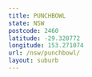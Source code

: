 ```yaml
---
title: PUNCHBOWL
state: NSW
postcode: 2460
latitude: -29.320772
longitude: 153.271074
url: /nsw/punchbowl/
layout: suburb
---
```

